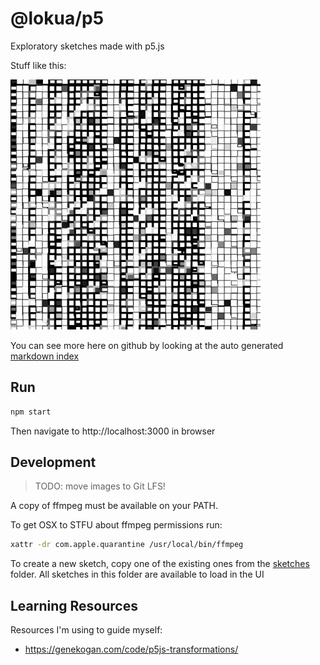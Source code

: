 # @lokua/p5

Exploratory sketches made with p5.js

Stuff like this:

<img src="images/1000x/grid4-u2m4.png" alt="images/1000x/grid4-u2m4.png" width="400">

You can see more here on github by looking at the auto
generated [markdown index](index.md)

## Run

```sh
npm start
```

Then navigate to http://localhost:3000 in browser

## Development

> TODO: move images to Git LFS!

A copy of ffmpeg must be available on your PATH.

To get OSX to STFU about ffmpeg permissions run:

```sh
xattr -dr com.apple.quarantine /usr/local/bin/ffmpeg
```

To create a new sketch, copy one of the existing ones from
the [sketches](src/sketches) folder. All sketches in this
folder are available to load in the UI

## Learning Resources

Resources I'm using to guide myself:

- https://genekogan.com/code/p5js-transformations/
